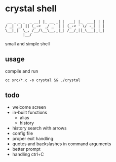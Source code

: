 # crystal shell


```             _        _      _        _ _ 
 __ _ _ _  _ __| |_ __ _| |  __| |_  ___| | |
/ _| '_| || (_-<  _/ _` | | (_-< ' \/ -_) | |
\__|_|  \_, /__/\__\__,_|_| /__/_||_\___|_|_|
        |__/                                 
```

small and simple shell

## usage

compile and run

`cc src/*.c -o crystal && ./crystal`

## todo

- welcome screen
- in-built functions
    - alias
    - history
- history search with arrows
- config file
- proper exit handling
- quotes and backslashes in command arguments
- better prompt
- handling ctrl+C
